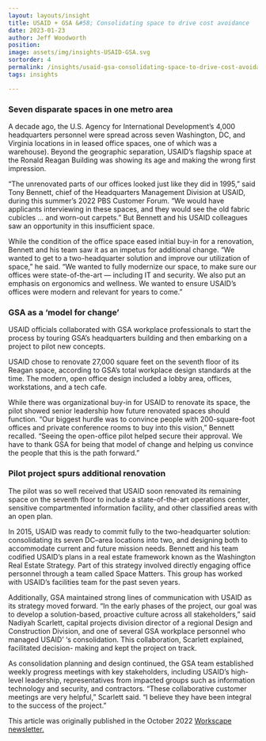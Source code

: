 ```yaml
---
layout: layouts/insight
title: USAID + GSA &#58; Consolidating space to drive cost avoidance 
date: 2023-01-23
author: Jeff Woodworth
position:
image: assets/img/insights-USAID-GSA.svg
sortorder: 4
permalink: /insights/usaid-gsa-consolidating-space-to-drive-cost-avoidance/
tags: insights

---
```



### Seven disparate spaces in one metro area

A decade ago, the U.S. Agency for International Development’s 4,000 headquarters personnel were spread across seven Washington, DC, and Virginia locations in  in leased office spaces, one of which was a warehouse). Beyond the geographic separation, USAID’s flagship space at the Ronald Reagan Building was showing its age and making the wrong first impression. 

“The unrenovated parts of our offices looked just like they did in 1995,” said Tony Bennett, chief of the Headquarters Management Division at USAID, during this summer’s 2022 PBS Customer Forum. “We would have applicants interviewing in these spaces, and they would see the old fabric cubicles … and worn-out carpets.” But Bennett and his USAID colleagues saw an opportunity in this insufficient space.

While the condition of the office space eased initial buy-in for a renovation, Bennett and his team saw it as an impetus for additional change. “We wanted to get to a two-headquarter solution and improve our utilization of space,” he said. “We wanted to fully modernize our space, to make sure our offices were state-of-the-art — including IT and security. We also put an emphasis on ergonomics and wellness. We wanted to ensure USAID’s offices were modern and relevant for years to come.”

### GSA as a ‘model for change’

USAID officials collaborated with GSA workplace professionals to start the process by touring GSA’s headquarters building and then embarking on a project to pilot new concepts. 

USAID chose to renovate 27,000 square feet on the seventh floor of its Reagan space, according to GSA’s total workplace design standards at the time. The modern, open office design included a lobby area, offices, workstations, and a tech cafe. 

While there was organizational buy-in for USAID to renovate its space, the pilot showed senior leadership how future renovated spaces should function. “Our biggest hurdle was to convince people with 200-square-foot offices and private conference rooms to buy into this vision,” Bennett recalled. “Seeing the open-office pilot helped secure their approval. We have to thank GSA for being that model of change and helping us convince the people that this is the path forward.” 

### Pilot project spurs additional renovation 

The pilot was so well received that USAID soon renovated its remaining space on the seventh floor to include a state-of-the-art operations center, sensitive compartmented information facility, and other classified areas with an open plan. 

In 2015, USAID was ready to commit fully to the two-headquarter solution: consolidating its seven DC–area locations into two, and designing both to accommodate current and future mission needs. Bennett and his team codified USAID’s plans in a real estate framework known as the Washington Real Estate Strategy. Part of this strategy involved directly engaging office personnel through a team called Space Matters. This group has worked with USAID’s facilities team for the past seven years. 

Additionally, GSA maintained strong lines of communication with USAID as its strategy moved forward. “In the early phases of the project, our goal was to develop a solution-based, proactive culture across all stakeholders,” said Nadiyah Scarlett, capital projects division director of a regional Design and Construction Division, and one of several GSA workplace personnel who managed USAID’ ‘s consolidation. This collaboration, Scarlett explained, facilitated decision- making and kept the project on track. 

As consolidation planning and design continued, the GSA team established weekly progress meetings with key stakeholders, including USAID’s high-level leadership, representatives from impacted groups such as information technology and security, and contractors. “These collaborative customer meetings are very helpful,” Scarlett said. “I believe they have been integral to the success of the project.”

This article was originally published in the October 2022 <a href="https://public.govdelivery.com/accounts/USGSA/subscriber/new?topic_id=USGSA_1050" target="_blank"> Workscape newsletter. </a>

